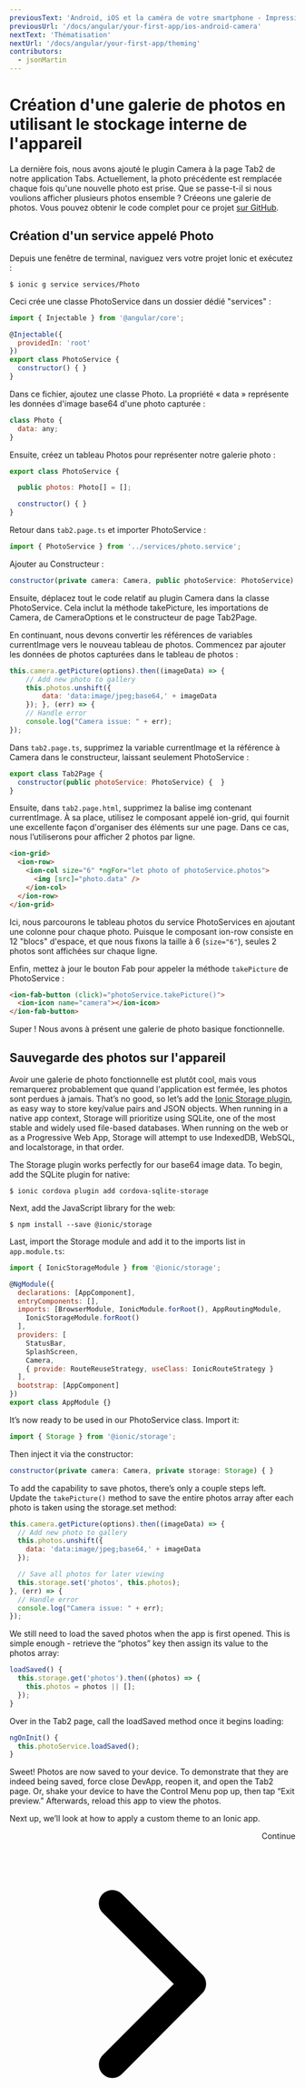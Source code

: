 ```yaml
---
previousText: 'Android, iOS et la caméra de votre smartphone - Impressionnant !'
previousUrl: '/docs/angular/your-first-app/ios-android-camera'
nextText: 'Thématisation'
nextUrl: '/docs/angular/your-first-app/theming'
contributors:
  - jsonMartin
---
```


# Création d'une galerie de photos en utilisant le stockage interne de l'appareil

La dernière fois, nous avons ajouté le plugin Camera à la page Tab2 de notre application Tabs. Actuellement, la photo précédente est remplacée chaque fois qu'une nouvelle photo est prise. Que se passe-t-il si nous voulions afficher plusieurs photos ensemble ? Créeons une galerie de photos. Vous pouvez obtenir le code complet pour ce projet [sur GitHub](https://github.com/ionic-team/photo-gallery-tutorial-ionic4).

## Création d'un service appelé Photo

Depuis une fenêtre de terminal, naviguez vers votre projet Ionic et exécutez :

```shell
$ ionic g service services/Photo
```

Ceci crée une classe PhotoService dans un dossier dédié "services" :

```Javascript
import { Injectable } from '@angular/core';

@Injectable({
  providedIn: 'root'
})
export class PhotoService {
  constructor() { }
}
```

Dans ce fichier, ajoutez une classe Photo. La propriété « data » représente les données d'image base64 d'une photo capturée :

```Javascript
class Photo {
  data: any;
}
```

Ensuite, créez un tableau Photos pour représenter notre galerie photo :

```Javascript
export class PhotoService {

  public photos: Photo[] = [];

  constructor() { }
}
```

Retour dans `tab2.page.ts` et importer PhotoService :

```Javascript
import { PhotoService } from '../services/photo.service';
```

Ajouter au Constructeur :

```Javascript
constructor(private camera: Camera, public photoService: PhotoService) {  }
```

Ensuite, déplacez tout le code relatif au plugin Camera dans la classe PhotoService. Cela inclut la méthode takePicture, les importations de Camera, de CameraOptions et le constructeur de page Tab2Page.

En continuant, nous devons convertir les références de variables currentImage vers le nouveau tableau de photos. Commencez par ajouter les données de photos capturées dans le tableau de photos :

```Javascript
this.camera.getPicture(options).then((imageData) => {
    // Add new photo to gallery
    this.photos.unshift({
        data: 'data:image/jpeg;base64,' + imageData
    }); }, (err) => {
    // Handle error
    console.log("Camera issue: " + err);
});
```

Dans `tab2.page.ts`, supprimez la variable currentImage et la référence à Camera dans le constructeur, laissant seulement PhotoService :

```Javascript
export class Tab2Page {
  constructor(public photoService: PhotoService) {  }
}
```

Ensuite, dans `tab2.page.html`, supprimez la balise img contenant currentImage. À sa place, utilisez le composant appelé ion-grid, qui fournit une excellente façon d'organiser des éléments sur une page. Dans ce cas, nous l’utiliserons pour afficher 2 photos par ligne.

```html
<ion-grid>
  <ion-row>
    <ion-col size="6" *ngFor="let photo of photoService.photos">
      <img [src]="photo.data" />
    </ion-col>
  </ion-row>
</ion-grid>
```

Ici, nous parcourons le tableau photos du service PhotoServices en ajoutant une colonne pour chaque photo. Puisque le composant ion-row consiste en 12 "blocs" d'espace, et que nous fixons la taille à 6 (`size="6"`), seules 2 photos sont affichées sur chaque ligne.

Enfin, mettez à jour le bouton Fab pour appeler la méthode `takePicture` de PhotoService :

```Html
<ion-fab-button (click)="photoService.takePicture()">
  <ion-icon name="camera"></ion-icon>
</ion-fab-button>
```

Super ! Nous avons à présent une galerie de photo basique fonctionnelle.

## Sauvegarde des photos sur l'appareil

Avoir une galerie de photo fonctionnelle est plutôt cool, mais vous remarquerez probablement que quand l'application est fermée, les photos sont perdues à jamais. That’s no good, so let’s add the [Ionic Storage plugin](https://ionicframework.com/docs/storage/), as easy way to store key/value pairs and JSON objects. When running in a native app context, Storage will prioritize using SQLite, one of the most stable and widely used file-based databases. When running on the web or as a Progressive Web App, Storage will attempt to use IndexedDB, WebSQL, and localstorage, in that order.

The Storage plugin works perfectly for our base64 image data. To begin, add the SQLite plugin for native:

```shell
$ ionic cordova plugin add cordova-sqlite-storage
```

Next, add the JavaScript library for the web:

```shell
$ npm install --save @ionic/storage
```

Last, import the Storage module and add it to the imports list in `app.module.ts`:

```Javascript
import { IonicStorageModule } from '@ionic/storage';

@NgModule({
  declarations: [AppComponent],
  entryComponents: [],
  imports: [BrowserModule, IonicModule.forRoot(), AppRoutingModule,
    IonicStorageModule.forRoot()
  ],
  providers: [
    StatusBar,
    SplashScreen,
    Camera,
    { provide: RouteReuseStrategy, useClass: IonicRouteStrategy }
  ],
  bootstrap: [AppComponent]
})
export class AppModule {}
```

It’s now ready to be used in our PhotoService class. Import it:

```Javascript
import { Storage } from '@ionic/storage';
```

Then inject it via the constructor:

```Javascript
constructor(private camera: Camera, private storage: Storage) { }
```

To add the capability to save photos, there’s only a couple steps left. Update the `takePicture()` method to save the entire photos array after each photo is taken using the storage.set method:

```Javascript
this.camera.getPicture(options).then((imageData) => {
  // Add new photo to gallery
  this.photos.unshift({
    data: 'data:image/jpeg;base64,' + imageData
  });

  // Save all photos for later viewing
  this.storage.set('photos', this.photos);
}, (err) => {
  // Handle error
  console.log("Camera issue: " + err);
});
```

We still need to load the saved photos when the app is first opened. This is simple enough - retrieve the “photos” key then assign its value to the photos array:

```Javascript
loadSaved() {
  this.storage.get('photos').then((photos) => {
    this.photos = photos || [];
  });
}
```

Over in the Tab2 page, call the loadSaved method once it begins loading:

```Javascript
ngOnInit() {
  this.photoService.loadSaved();
}
```

Sweet! Photos are now saved to your device. To demonstrate that they are indeed being saved, force close DevApp, reopen it, and open the Tab2 page. Or, shake your device to have the Control Menu pop up, then tap “Exit preview.” Afterwards, reload this app to view the photos.

Next up, we’ll look at how to apply a custom theme to an Ionic app.

<div style="text-align:right;">
  <docs-button href="/docs/angular/your-first-app/theming">Continue <svg viewBox="0 0 512 512"><path d="M294.1 256L167 129c-9.4-9.4-9.4-24.6 0-33.9s24.6-9.3 34 0L345 239c9.1 9.1 9.3 23.7.7 33.1L201.1 417c-4.7 4.7-10.9 7-17 7s-12.3-2.3-17-7c-9.4-9.4-9.4-24.6 0-33.9l127-127.1z"></path></svg></docs-button>
</div>
